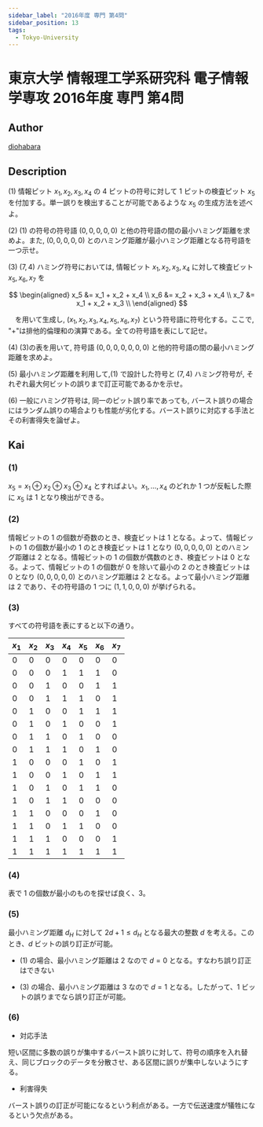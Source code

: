 ```yaml
---
sidebar_label: "2016年度 専門 第4問"
sidebar_position: 13
tags:
  - Tokyo-University
---
```

# 東京大学 情報理工学系研究科 電子情報学専攻 2016年度 専門 第4問


## **Author**
[diohabara](https://github.com/diohabara/open_inshi)

## **Description**
(1) 情報ピット $x_1,x_2,x_3,x_4$ の $4$ ピットの符号に対して $1$ ピットの検査ピット $x_5$ を付加する。単一誤りを検出することが可能であるような $x_5$ の生成方法を述べよ。

(2) (1) の符号の符号語 $(0,0,0,0,0)$ と他の符号語の間の最小ハミング距離を求めよ。また, $(0,0,0,0,0)$ とのハミング距離が最小ハミング距離となる符号語を一つ示せ。

(3) $(7,4)$ ハミング符号においては, 情報ビット $x_1,x_2,x_3,x_4$ に対して検査ビット $x_5,x_6,x_7$ を

$$
\begin{aligned}
x_5 &= x_1 + x_2 + x_4 \\
x_6 &= x_2 + x_3 + x_4 \\
x_7 &= x_1 + x_2 + x_3 \\
\end{aligned}
$$

&emsp;を用いて生成し, $(x_1,x_2,x_3,x_4,x_5,x_6,x_7)$ という符号語に符号化する。ここで, "+"は排他的倫理和の演算である。全ての符号語を表にして記せ。

(4) (3)の表を用いて, 符号語 $(0,0,0,0,0,0,0)$ と他的符号語の間の最小ハミング距離を求めよ。

(5) 最小ハミング距離を利用して,(1) で設計した符号と $(7,4)$ ハミング符号が, それぞれ最大何ビットの誤りまで訂正可能であるかを示せ。

(6) 一般にハミング符号は, 同一のピット誤り率であっても, バースト誤りの場合にはランダム誤りの場合よりも性能が劣化する。バースト誤りに対応する手法とその利害得失を論ぜよ。

## **Kai**
### (1)
$x_5 = x_1 \oplus x_2 \oplus x_3 \oplus x_4$ とすればよい。$x_1, \dots ,x_4$ のどれか $1$ つが反転した際に $x_5$ は $1$ となり検出ができる。

### (2)
情報ビットの $1$ の個数が奇数のとき、検査ビットは $1$ となる。よって、情報ビットの $1$ の個数が最小の $1$ のとき検査ビットは $1$ となり $(0, 0, 0, 0, 0)$ とのハミング距離は $2$ となる。情報ビットの $1$ の個数が偶数のとき、検査ビットは $0$ となる。よって、情報ビットの $1$ の個数が $0$ を除いて最小の $2$ のとき検査ビットは $0$ となり $(0, 0, 0, 0, 0)$ とのハミング距離は $2$ となる。よって最小ハミング距離は $2$ であり、その符号語の $1$ つに $(1, 1, 0, 0, 0)$ が挙げられる。

### (3)
すべての符号語を表にすると以下の通り。

|$x_1$|$x_2$|$x_3$|$x_4$|$x_5$|$x_6$|$x_7$|
|-|-|-|-|-|-|-|
|0|0|0|0|0|0|0|
|0|0|0|1|1|1|0|
|0|0|1|0|0|1|1|
|0|0|1|1|1|0|1|
|0|1|0|0|1|1|1|
|0|1|0|1|0|0|1|
|0|1|1|0|1|0|0|
|0|1|1|1|0|1|0|
|1|0|0|0|1|0|1|
|1|0|0|1|0|1|1|
|1|0|1|0|1|1|0|
|1|0|1|1|0|0|0|
|1|1|0|0|0|1|0|
|1|1|0|1|1|0|0|
|1|1|1|0|0|0|1|
|1|1|1|1|1|1|1|

### (4)
表で $1$ の個数が最小のものを探せば良く、$3$。

### (5)
最小ハミング距離 $d_H$ に対して $2d + 1 \le d_H$ となる最大の整数 $d$ を考える。このとき、$d$ ビットの誤り訂正が可能。

- (1) の場合、最小ハミング距離は $2$ なので $d = 0$ となる。すなわち誤り訂正はできない

- (3) の場合、最小ハミング距離は $3$ なので $d = 1$ となる。したがって、$1$ ビットの誤りまでなら誤り訂正が可能。

### (6)
- 対応手法
  
短い区間に多数の誤りが集中するバースト誤りに対して、符号の順序を入れ替え、同じブロックのデータを分散させ、ある区間に誤りが集中しないようにする。

- 利害得失

バースト誤りの訂正が可能になるという利点がある。一方で伝送速度が犠牲になるという欠点がある。